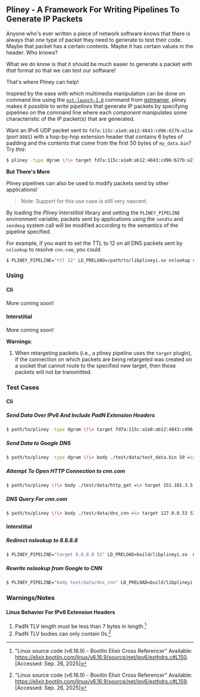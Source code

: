 ## Pliney - A Framework For Writing Pipelines To Generate IP Packets

Anyone who's ever written a piece of network software knows that there is always that _one_ type of
packet they need to generate to test their code. Maybe that packet has a certain contents. Maybe it
has certain values in the header. Who knows?

What we do know is that it should be much easier to generate a packet with _that_ format so that we
can test our software!

That's where Pliney can help!

Inspired by the ease with which multimedia manipulation can be done on command line using the
[`gst-launch-1.0`](https://gstreamer.freedesktop.org/documentation/tutorials/basic/gstreamer-tools.html?gi-language=c)
command from [gstreamer](https://gstreamer.freedesktop.org/), pliney makes it possible to write _pipelines_ that
generate IP packets by specifying pipelines on the command line where each _component_ manipulates some characteristic
of the IP packet(s) that are generated.

Want an IPv6 UDP packet sent to `fd7a:115c:a1e0:ab12:4843:cd96:627b:e21e` (port `8081`) with a hop-by-hop extension
header that contains 6 bytes of padding and the contents that come from the first 50 bytes of `my_data.bin`? Try _this_:

```bash
$ pliney -type dgram \!\> target fd7a:115c:a1e0:ab12:4843:cd96:627b:e21e 8081 =\> body my_data.bin 50 =\> exthdr-padn hbh 6
```

**But There's More**

Pliney pipelines can also be used to modify packets send by other applications!

> Note: Support for this use case is still very nascent.

By loading the _Pliney Interstitial_ library and setting the `PLINEY_PIPELINE` environment variable, packets sent by applications
using the `sendto` and `sendmsg` system call will be modified according to the semantics of the pipeline specified.

For example, if you want to set the TTL to 12 on all DNS packets sent by `nslookup` to resolve `cnn.com`, you could

```bash
$ PLINEY_PIPELINE="ttl 12" LD_PRELOAD=/path/to/libplineyi.so nslookup cnn.com
```

### Using

#### Cli

More coming soon!

#### Interstitial

More coming soon!

**Warnings**:
1. When retargeting packets (i.e., a pliney pipeline uses the `target` plugin), if the connection on which packets are being retargeted was created on a socket
   that cannot route to the specified new target, then those packets will not be transmitted.

### Test Cases

#### Cli

##### Send Data Over IPv6 And Include PadN Extension Headers

```bash
$ path/to/pliney -type dgram \!\> target fd7a:115c:a1e0:ab12:4843:cd96:627b:e21e 8081 =\> body test/data/test_data.bin 50 =\> exthdr-padn hbh 4 fe =\> exthdr-padn hbh 6 ef =\> exthdr-padn dst 4 ab =\> source fd7a:115c:a1e0::5fa2:3b13
```

##### Send Data to Google DNS

```bash
$ path/to/pliney -type dgram \!\> body ./test/data/test_data.bin 50 =\> target 8.8.8.8 53
```

##### Attempt To Open HTTP Connection to cnn.com

```bash
$ path/to/pliney \!\> body ./test/data/http_get =\> target 151.101.3.5 80
```

##### DNS Query For cnn.com

```bash
$ path/to/pliney \!\> body ./test/data/dns_cnn =\> target 127.0.0.53 53
```

#### Interstitial

##### Redirect nslookup to 8.8.8.8

```bash
$ PLINEY_PIPELINE="target 8.8.8.8 53" LD_PRELOAD=build/libplineyi.so  nslookup cnn.com 1.1.1.1
```

##### Rewrite nslookup from Google to CNN

```bash
$ PLINEY_PIPELINE="body test/data/dns_cnn" LD_PRELOAD=build/libplineyi.so  nslookup google.com
```

### Warnings/Notes

#### Linux Behavior For IPv6 Extension Headers

1. PadN TLV length must be less than 7 bytes in length.[^padn-length]
2. PadN TLV bodies can only contain 0s.[^padn-zeros]

[^padn-length]: "Linux source code (v6.16.9) - Bootlin Elixir Cross Referencer" Available: https://elixir.bootlin.com/linux/v6.16.9/source/net/ipv6/exthdrs.c#L150. [Accessed: Sep. 26, 2025]
 
[^padn-zeros]: "Linux source code (v6.16.9) - Bootlin Elixir Cross Referencer" Available: https://elixir.bootlin.com/linux/v6.16.9/source/net/ipv6/exthdrs.c#L159. [Accessed: Sep. 26, 2025]